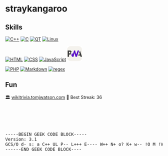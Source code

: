 # straykangaroo

## Skills

[![C++](https://skillicons.dev/icons?i=cpp&theme=light)](https://en.wikipedia.org/wiki/C%2B%2B "C++")
[![C](https://skillicons.dev/icons?i=c&theme=light)](https://en.wikipedia.org/wiki/C_%28programming_language%29 "C")
[![QT](https://skillicons.dev/icons?i=qt&theme=light)](https://www.qt.io/ "QT")
[![Linux](https://skillicons.dev/icons?i=linux&theme=light)](https://en.wikipedia.org/wiki/Linux "Linux")

[![HTML](https://skillicons.dev/icons?i=html&theme=light)](https://html.spec.whatwg.org/ "HTML")
[![CSS](https://skillicons.dev/icons?i=css&theme=light)](https://www.w3.org/TR/CSS/ "CSS")
[![JavaScript](https://skillicons.dev/icons?i=js&theme=light)](https://en.wikipedia.org/wiki/JavaScript "JavaScript")
[![Progressive Web App](pwa.png)](https://en.wikipedia.org/wiki/Progressive_web_app "Progressive Web App")

[![PHP](https://skillicons.dev/icons?i=php)](https://www.php.net/ "PHP")
[![Markdown](https://skillicons.dev/icons?i=md&theme=light)](https://en.wikipedia.org/wiki/Markdown "Markdown")
[![regex](https://skillicons.dev/icons?i=regex&theme=light)](https://en.wikipedia.org/wiki/Regular_expression "Regex")


## Fun

🏛️ [wikitrivia.tomjwatson.com](https://wikitrivia.tomjwatson.com) 🥇 Best Streak: 36

<br><br><br><br>
<pre>
-----BEGIN GEEK CODE BLOCK-----
Version: 3.1
GCS/O d- s: a C++ UL P-- L+++ E---- W++ N+ o? K+ w-- !O M !V PS++ !Y !PGP !t !5 X- R- !tv b+ DI+ !D G>G+++ e++ z?
------END GEEK CODE BLOCK----
</pre>

